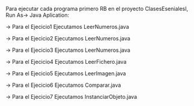 Para ejecutar cada programa primero RB en el proyecto ClasesEsenialesI, Run As-> Java Aplication:

-> Para el Ejecicio1 Ejecutamos LeerNumeros.java

-> Para el Ejecicio2 Ejecutamos LeerNumeros.java

-> Para el Ejecicio3 Ejecutamos LeerNumeros.java

-> Para el Ejecicio4 Ejecutamos LeerFichero.java

-> Para el Ejecicio5 Ejecutamos LeerImagen.java

-> Para el Ejecicio6 Ejecutamos Comparar.java

-> Para el Ejecicio7 Ejecutamos InstanciarObjeto.java

